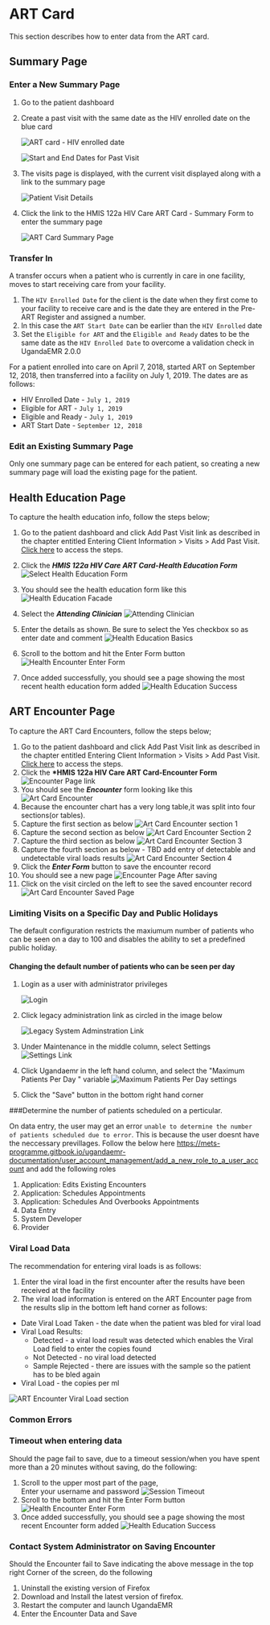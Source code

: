 # ART Card

This section describes how to enter data from the ART card.

## Summary Page

### Enter a New Summary Page

1. Go to the patient dashboard 
2. Create a past visit with the same date as the HIV enrolled date on the blue card

   ![ART card - HIV enrolled date](../.gitbook/assets/art_card_hiv_enrolled_date.jpg)

   ![Start and End Dates for Past Visit](../.gitbook/assets/enter_start_and_end_date_for_new_past_visit.png)

3. The visits page is displayed, with the current visit displayed along with a link to the summary page

   ![Patient Visit Details](../.gitbook/assets/patient_visit_details.png)

4. Click the link to the HMIS 122a HIV Care ART Card - Summary Form to enter the summary page  

   ![ART Card Summary Page](../.gitbook/assets/art_card_new.png)

### Transfer In

A transfer occurs when a patient who is currently in care in one facility, moves to start receiving care from your facility.

1. The `HIV Enrolled Date` for the client is the date when they first come to your facility to receive care and is the date they are entered in the Pre-ART Register and assigned a number.
2. In this case the `ART Start Date` can be earlier than the `HIV Enrolled` date 
3. Set the `Eligible for ART` and the `Eligible and Ready` dates to be the same date as the `HIV Enrolled Date` to overcome a validation check in UgandaEMR 2.0.0 

For a patient enrolled into care on April 7, 2018, started ART on September 12, 2018, then transferred into a facility on July 1, 2019. The dates are as follows:

* HIV Enrolled Date - `July 1, 2019`
* Eligible for ART - `July 1, 2019`
* Eligible and Ready - `July 1, 2019`
* ART Start Date - `September 12, 2018`

### Edit an Existing Summary Page

Only one summary page can be entered for each patient, so creating a new summary page will load the existing page for the patient.

## Health Education Page

To capture the health education info, follow the steps below;  
1. Go to the patient dashboard and click Add Past Visit link as described in the chapter entitled Entering Client Information &gt; Visits &gt; Add Past Visit. [Click here](./) to access the steps.  
2. Click the _**HMIS 122a HIV Care ART Card-Health Education Form**_![Select Health Education Form](../.gitbook/assets/select_health_education.png)  
2. You should see the health education form like this![Health Education Facade](../.gitbook/assets/art_card_health_education_facade.png)

1. Select the _**Attending Clinician**_ ![Attending Clinician](../.gitbook/assets/select_attending_clinician.png)
2. Enter the details as shown. Be sure to select the Yes checkbox so as enter date and comment ![Health Education Basics](../.gitbook/assets/art_card_health_education_basics.png)
3. Scroll to the bottom and hit the Enter Form button![Health Encounter Enter Form](../.gitbook/assets/art_card_health_education_enter_button.png)
4. Once added successfully, you should see a page showing the most recent health education form added ![Health Education Success](../.gitbook/assets/art_card_health_education_success%20%281%29.png)

## ART Encounter Page

To capture the ART Card Encounters, follow the steps below;  
1. Go to the patient dashboard and click Add Past Visit link as described in the chapter entitled Entering Client Information &gt; Visits &gt; Add Past Visit. [Click here](./) to access the steps.  
2. Click the **\*HMIS 122a HIV Care ART Card-Encounter Form** ![Encounter Page link](../.gitbook/assets/select_art_card_encounter.png)  
2. You should see the _**Encounter**_ form looking like this ![Art Card Encounter](../.gitbook/assets/art_card_encounter_facade.png)  
3. Because the encounter chart has a very long table,it was split into four sections\(or tables\).  
4. Capture the first section as below ![Art Card Encounter section 1](../.gitbook/assets/art_card_encounter_section_1.png)  
5. Capture the second section as below ![Art Card Encounter Section 2](../.gitbook/assets/art_card_encounter_section_2.png)  
6. Capture the third section as below ![Art Card Encounter Section 3](../.gitbook/assets/art_card_encounter_section_3.png)  
7. Capture the fourth section as below - TBD add entry of detectable and undetectable viral loads results ![Art Card Encounter Section 4](../.gitbook/assets/art_card_encounter_section_4.png)  
8. Click the _**Enter Form**_ button to save the encounter record  
9. You should see a new page ![Encounter Page After saving](../.gitbook/assets/art_card_encounter_page_after_saving.png)  
10. Click on the visit circled on the left to see the saved encounter record ![Art Card Encounter Saved Page](../.gitbook/assets/art_card_encounter_saved_page.png)

### Limiting Visits on a Specific Day and Public Holidays 

The default configuration restricts the maxiumum number of patients who can be seen on a day to 100 and disables the ability to set a predefined public holiday.

#### Changing the default number of patients who can be seen per day

1. Login as a user with administrator privileges

   ![Login](../.gitbook/assets/log_in_as_admin_link.png)

2. Click legacy administration link as circled in the image below

   ![Legacy System Adminstration Link](../.gitbook/assets/legacy_system%20administration_link.png)

3. Under Maintenance in the middle column, select Settings 
![Settings Link](../.gitbook/assets/settings.png)

4. Click Ugandaemr in the left hand column, and select the "Maximum Patients Per Day " variable 
![Maximum Patients Per Day settings](../.gitbook/assets/settings_max_patients_per_day.png)

5. Click the "Save" button in the bottom right hand corner 

###Determine the number of patients scheduled on a perticular.

On data entry, the user may get an error `unable to determine the number of patients scheduled due to error`.
This is because the user doesnt have the neccessary previllages. 
Follow the  below here https://mets-programme.gitbook.io/ugandaemr-documentation/user_account_management/add_a_new_role_to_a_user_account and add the following roles

1. Application: Edits Existing Encounters
2. Application: Schedules Appointments
3. Application: Schedules And Overbooks Appointments
4. Data Entry
5. System Developer
6. Provider





### Viral Load Data

The recommendation for entering viral loads is as follows:  
1. Enter the viral load in the first encounter after the results have been received at the facility  
2. The viral load information is entered on the ART Encounter page from the results slip in the bottom left hand corner as follows:

* Date Viral Load Taken - the date when the patient was bled for viral load 
* Viral Load Results:
  * Detected - a viral load result was detected which enables the Viral Load field to enter the copies found 
  * Not Detected - no viral load detected 
  * Sample Rejected - there are issues with the sample so the patient has to be bled again 
* Viral Load - the copies per ml

![ART Encounter Viral Load section](../.gitbook/assets/viral-load-art-encounter.png)

### Common Errors

### Timeout when entering data

Should the page fail to save, due to a timeout session/when you have spent more than a 20 minutes without saving, do the following:  
1. Scroll to the upper most part of the page,  
Enter your username and password ![Session Timeout](../.gitbook/assets/art_card_health_education_session_timeout.png)  
2. Scroll to the bottom and hit the Enter Form button![Health Encounter Enter Form](../.gitbook/assets/art_card_health_education_enter_button%20%281%29.png)  
3. Once added successfully, you should see a page showing the most recent Encounter form added ![Health Education Success](../.gitbook/assets/art_card_health_education_success.png)

### Contact System Administrator on Saving Encounter

Should the Encounter fail to Save indicating the above message in the top right Corner of the screen, do the following

1. Uninstall the existing version of Firefox
2. Download and Install the latest version of firefox.
3. Restart the computer and launch UgandaEMR 
4. Enter the Encounter Data and Save 

